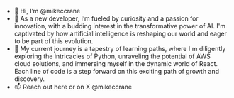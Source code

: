 - 👋 Hi, I’m @mikeccrane
- 👀 As a new developer, I’m fueled by curiosity and a passion for innovation, with a budding interest in the transformative power of AI. I'm captivated by how artificial intelligence is reshaping our world and eager to be part of this evolution.
- 🌱 My current journey is a tapestry of learning paths, where I'm diligently exploring the intricacies of Python, unraveling the potential of AWS cloud solutions, and immersing myself in the dynamic world of React. Each line of code is a step forward on this exciting path of growth and discovery.
- 📫 Reach out here or on X @mikeccrane

<!---
mikeccrane/mikeccrane is a ✨ special ✨ repository because its `README.md` (this file) appears on your GitHub profile.
You can click the Preview link to take a look at your changes.
--->
